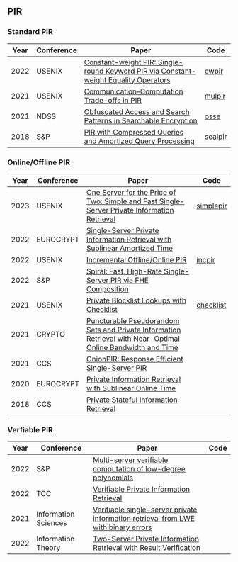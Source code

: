 ## PIR
### Standard PIR
|Year|Conference|Paper|Code|
|-|-|-|-|
|2022|USENIX|[Constant-weight PIR: Single-round Keyword PIR via Constant-weight Equality Operators](https://www.usenix.org/system/files/sec22-mahdavi.pdf)|[cwpir](https://github.com/RasoulAM/constant-weight-pir)
|2021|USENIX|[Communication–Computation Trade-offs in PIR](https://eprint.iacr.org/2017/1142.pdf)|[mulpir](https://github.com/microsoft/sealpir)
|2021|NDSS|[Obfuscated Access and Search Patterns in Searchable Encryption](https://arxiv.org/pdf/2102.09651.pdf)|[osse](https://github.com/microsoft/sealpir)
|2018|S&P|[PIR with Compressed Queries and Amortized Query Processing](https://eprint.iacr.org/2017/1142.pdf)|[sealpir](https://github.com/z6shang/OSSE)


### Online/Offline PIR
|Year|Conference|Paper|Code|
|-|-|-|-|
|2023|USENIX|[One Server for the Price of Two: Simple and Fast Single-Server Private Information Retrieval](https://www.usenix.org/system/files/sec23summer_27-henzinger-prepub.pdf)|[simplepir](https://github.com/ahenzinger/simplepir)
|2022|EUROCRYPT|[Single-Server Private Information Retrieval with Sublinear Amortized Time](https://eprint.iacr.org/2022/081.pdf)|
|2022|USENIX|[Incremental Offline/Online PIR](https://eprint.iacr.org/2021/1438.pdf)|[incpir](https://github.com/eniac/incpir)
|2022|S&P|[Spiral: Fast, High-Rate Single-Server PIR via FHE Composition](https://eprint.iacr.org/2021/345.pdf)|
|2021|USENIX|[Private Blocklist Lookups with Checklist](https://eprint.iacr.org/2021/345.pdf)|[checklist](https://github.com/dimakogan/checklist)
|2021|CRYPTO|[Puncturable Pseudorandom Sets and Private Information Retrieval with Near-Optimal Online Bandwidth and Time](https://eprint.iacr.org/2020/1592.pdf)|
|2021|CCS|[OnionPIR: Response Efficient Single-Server PIR](https://eprint.iacr.org/2021/1081.pdf)|
|2020|EUROCRYPT|[Private Information Retrieval with Sublinear Online Time](https://eprint.iacr.org/2019/1075.pdf)|
|2018|CCS|[Private Stateful Information Retrieval](https://eprint.iacr.org/2018/1083.pdf)|

### Verfiable PIR
|Year|Conference|Paper|Code|
|-|-|-|-|
|2022|S&P|[Multi-server verifiable computation of low-degree polynomials](https://arxiv.org/pdf/2104.12331.pdf)
|2022|TCC|[Verifiable Private Information Retrieval](https://eprint.iacr.org/2022/1560.pdf)
|2021|Information Sciences|[Verifiable single-server private information retrieval from LWE with binary errors](https://reader.elsevier.com/reader/sd/pii/S0020025520308483?token=0F57DA939F314358C292B61758E4116EA4F1E430F89674B1E2DB0742BB4A5FC73E2E12501B9C673E308CBB9FE0C3F599&originRegion=us-east-1&originCreation=20230112134701)
|2022|Information Theory|[Two-Server Private Information Retrieval with Result Verification](https://ieeexplore.ieee.org/stamp/stamp.jsp?tp=&arnumber=9834706)


